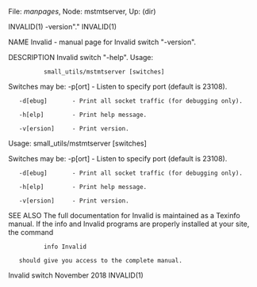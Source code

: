 File: *manpages*,  Node: mstmtserver,  Up: (dir)

INVALID(1)                        -version"."                       INVALID(1)



NAME
       Invalid - manual page for Invalid switch "-version".

DESCRIPTION
       Invalid switch "-help".  Usage:

              small_utils/mstmtserver [switches]

   Switches may be:
       -p[ort] <port> - Listen to specify port (default is 23108).

       -d[ebug]       - Print all socket traffic (for debugging only).

       -h[elp]        - Print help message.

       -v[ersion]     - Print version.

   Usage:
              small_utils/mstmtserver [switches]

   Switches may be:
       -p[ort] <port> - Listen to specify port (default is 23108).

       -d[ebug]       - Print all socket traffic (for debugging only).

       -h[elp]        - Print help message.

       -v[ersion]     - Print version.

SEE ALSO
       The  full  documentation for Invalid is maintained as a Texinfo manual.
       If the info and Invalid programs are properly installed at  your  site,
       the command

              info Invalid

       should give you access to the complete manual.



Invalid switch                   November 2018                      INVALID(1)
